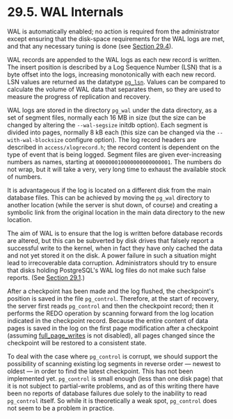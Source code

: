 # 29.5. WAL Internals

WAL is automatically enabled; no action is required from the administrator except ensuring that the disk-space requirements for the WAL logs are met, and that any necessary tuning is done \(see [Section 29.4](https://www.postgresql.org/docs/12/wal-configuration.html)\).

WAL records are appended to the WAL logs as each new record is written. The insert position is described by a Log Sequence Number \(LSN\) that is a byte offset into the logs, increasing monotonically with each new record. LSN values are returned as the datatype [`pg_lsn`](https://www.postgresql.org/docs/12/datatype-pg-lsn.html). Values can be compared to calculate the volume of WAL data that separates them, so they are used to measure the progress of replication and recovery.

WAL logs are stored in the directory `pg_wal` under the data directory, as a set of segment files, normally each 16 MB in size \(but the size can be changed by altering the `--wal-segsize` initdb option\). Each segment is divided into pages, normally 8 kB each \(this size can be changed via the `--with-wal-blocksize` configure option\). The log record headers are described in `access/xlogrecord.h`; the record content is dependent on the type of event that is being logged. Segment files are given ever-increasing numbers as names, starting at `000000010000000000000001`. The numbers do not wrap, but it will take a very, very long time to exhaust the available stock of numbers.

It is advantageous if the log is located on a different disk from the main database files. This can be achieved by moving the `pg_wal` directory to another location \(while the server is shut down, of course\) and creating a symbolic link from the original location in the main data directory to the new location.

The aim of WAL is to ensure that the log is written before database records are altered, but this can be subverted by disk drives that falsely report a successful write to the kernel, when in fact they have only cached the data and not yet stored it on the disk. A power failure in such a situation might lead to irrecoverable data corruption. Administrators should try to ensure that disks holding PostgreSQL's WAL log files do not make such false reports. \(See [Section 29.1](https://www.postgresql.org/docs/12/wal-reliability.html).\)

After a checkpoint has been made and the log flushed, the checkpoint's position is saved in the file `pg_control`. Therefore, at the start of recovery, the server first reads `pg_control` and then the checkpoint record; then it performs the REDO operation by scanning forward from the log location indicated in the checkpoint record. Because the entire content of data pages is saved in the log on the first page modification after a checkpoint \(assuming [full\_page\_writes](https://www.postgresql.org/docs/12/runtime-config-wal.html#GUC-FULL-PAGE-WRITES) is not disabled\), all pages changed since the checkpoint will be restored to a consistent state.

To deal with the case where `pg_control` is corrupt, we should support the possibility of scanning existing log segments in reverse order — newest to oldest — in order to find the latest checkpoint. This has not been implemented yet. `pg_control` is small enough \(less than one disk page\) that it is not subject to partial-write problems, and as of this writing there have been no reports of database failures due solely to the inability to read `pg_control` itself. So while it is theoretically a weak spot, `pg_control` does not seem to be a problem in practice.

